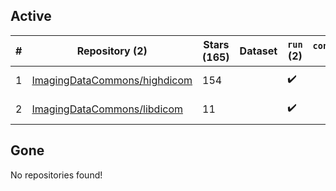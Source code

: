 ## Active
| # | Repository (2) | Stars (165) | Dataset | `run` (2) | `containers-run` | Last Modified |
| --- | --- | --- | --- | --- | --- | --- |
| 1 | [ImagingDataCommons/highdicom](https://github.com/ImagingDataCommons/highdicom) | 154 |  | :heavy_check_mark: |  | 2024-02-27 17:39:08+00:00 |
| 2 | [ImagingDataCommons/libdicom](https://github.com/ImagingDataCommons/libdicom) | 11 |  | :heavy_check_mark: |  | 2024-03-14 06:58:57+00:00 |

## Gone
No repositories found!

